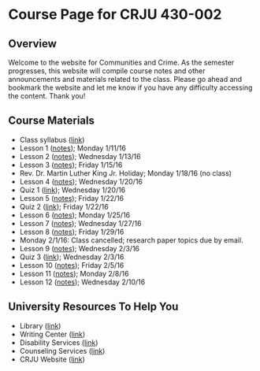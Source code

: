 # Course Page for CRJU 430-002 

## Overview

Welcome to the website for Communities and Crime. As the semester progresses,
this website will compile course notes and other announcements and 
materials related to the class. Please go ahead and bookmark the website and
let me know if you have any difficulty accessing the content. Thank you!

## Course Materials

* Class syllabus ([link](syllabus.md))
* Lesson 1 ([notes](lesson1.md)); Monday 1/11/16
* Lesson 2 ([notes](lesson2.md)); Wednesday 1/13/16
* Lesson 3 ([notes](lesson3.md)); Friday 1/15/16
* Rev. Dr. Martin Luther King Jr. Holiday; Monday 1/18/16 (no class)
* Lesson 4 ([notes](lesson4.md)); Wednesday 1/20/16
* Quiz 1 ([link](quiz1.md)); Wednesday 1/20/16
* Lesson 5 ([notes](lesson5.md)); Friday 1/22/16
* Quiz 2 ([link](quiz2.md)); Friday 1/22/16
* Lesson 6 ([notes](lesson6.md)); Monday 1/25/16
* Lesson 7 ([notes](lesson7.md)); Wednesday 1/27/16
* Lesson 8 ([notes](lesson8.md)); Friday 1/29/16
* Monday 2/1/16: Class cancelled; research paper topics due by email.
* Lesson 9 ([notes](lesson9.md)); Wednesday 2/3/16
* Quiz 3 ([link](quiz3.md)); Wednesday 2/3/16
* Lesson 10 ([notes](lesson10.md)); Friday 2/5/16
* Lesson 11 ([notes](lesson11.md)); Monday 2/8/16
* Lesson 12 ([notes](lesson12.md)); Wednesday 2/10/16

## University Resources To Help You

* Library ([link](http://library.sc.edu/p/TCL))
* Writing Center ([link](http://artsandsciences.sc.edu/write/university-writing-center))
* Disability Services ([link](https://www.sa.sc.edu/sds/))
* Counseling Services ([link](https://www.sa.sc.edu/shs/cp/))
* CRJU Website ([link](https://artsandsciences.sc.edu/crju/))
